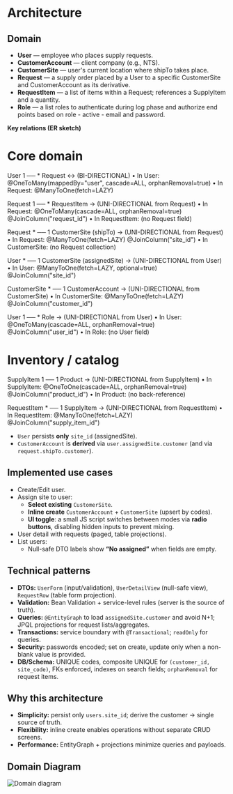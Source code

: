 # Architecture

## Domain
- **User** — employee who places supply requests.
- **CustomerAccount** — client company (e.g., NTS).
- **CustomerSite** — user's current location where shipTo takes place.
- **Request** — a supply order placed by a User to a specific CustomerSite and CustomerAccount as its derivative.
- **RequestItem** — a list of items  within a Request; references a SupplyItem and a quantity.
- **Role** — a list roles to authenticate during log phase and authorize end points based on role - active - email and password.


**Key relations (ER sketch)**

# Core domain

User 1 ── * Request   ↔   (BI-DIRECTIONAL)
  • In User:    @OneToMany(mappedBy="user", cascade=ALL, orphanRemoval=true)
  • In Request: @ManyToOne(fetch=LAZY)

Request 1 ── * RequestItem   →   (UNI-DIRECTIONAL from Request)
  • In Request:     @OneToMany(cascade=ALL, orphanRemoval=true) @JoinColumn("request_id")
  • In RequestItem: (no Request field)

Request * ── 1 CustomerSite (shipTo)   →   (UNI-DIRECTIONAL from Request)
  • In Request: @ManyToOne(fetch=LAZY) @JoinColumn("site_id")
  • In CustomerSite: (no Request collection)

User * ── 1 CustomerSite (assignedSite)   →   (UNI-DIRECTIONAL from User)
  • In User: @ManyToOne(fetch=LAZY, optional=true) @JoinColumn("site_id")

CustomerSite * ── 1 CustomerAccount   →   (UNI-DIRECTIONAL from CustomerSite)
  • In CustomerSite: @ManyToOne(fetch=LAZY) @JoinColumn("customer_id")

User 1 ── * Role   →   (UNI-DIRECTIONAL from User)
  • In User: @OneToMany(cascade=ALL, orphanRemoval=true) @JoinColumn("user_id")
  • In Role: (no User field)


# Inventory / catalog

SupplyItem 1 ── 1 Product   →   (UNI-DIRECTIONAL from SupplyItem)
  • In SupplyItem: @OneToOne(cascade=ALL, orphanRemoval=true) @JoinColumn("product_id")
  • In Product:    (no back-reference)

RequestItem * ── 1 SupplyItem   →   (UNI-DIRECTIONAL from RequestItem)
  • In RequestItem: @ManyToOne(fetch=LAZY) @JoinColumn("supply_item_id")

- `User` persists **only** `site_id` (assignedSite).  
- `CustomerAccount` is **derived** via `user.assignedSite.customer` (and via `request.shipTo.customer`).  

## Implemented use cases
- Create/Edit user.
- Assign site to user:
  - **Select existing** `CustomerSite`.
  - **Inline create** `CustomerAccount` + `CustomerSite` (upsert by codes).
  - **UI toggle**: a small JS script switches between modes via **radio buttons**, disabling hidden inputs to prevent mixing.
- User detail with requests (paged, table projections).
- List users:
  - Null-safe DTO labels show **“No assigned”** when fields are empty.

## Technical patterns
- **DTOs:** `UserForm` (input/validation), `UserDetailView` (null-safe view), `RequestRow` (table form projection).
- **Validation:** Bean Validation + service-level rules (server is the source of truth).
- **Queries:** `@EntityGraph` to load `assignedSite.customer` and avoid N+1; JPQL projections for request lists/aggregates.
- **Transactions:** service boundary with `@Transactional`; `readOnly` for queries.
- **Security:** passwords encoded; set on create, update only when a non-blank value is provided.
- **DB/Schema:** UNIQUE codes, composite UNIQUE for `(customer_id, site_code)`, FKs enforced, indexes on search fields; `orphanRemoval` for request items.

## Why this architecture
- **Simplicity:** persist only `users.site_id`; derive the customer → single source of truth.
- **Flexibility:** inline create enables operations without separate CRUD screens.
- **Performance:** EntityGraph + projections minimize queries and payloads.

## Domain Diagram
![Domain diagram](./diagrams/domain-v1.png)
